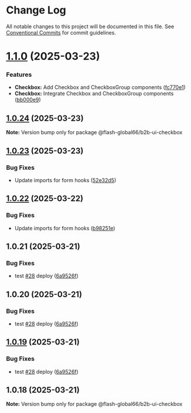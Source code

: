# Change Log

All notable changes to this project will be documented in this file.
See [Conventional Commits](https://conventionalcommits.org) for commit guidelines.

# [1.1.0](https://github.com/Flash-Global66/b2b-ui-framework/compare/@flash-global66/b2b-ui-checkbox@1.0.24...@flash-global66/b2b-ui-checkbox@1.1.0) (2025-03-23)


### Features

* **Checkbox:** Add Checkbox and CheckboxGroup components ([fc770e1](https://github.com/Flash-Global66/b2b-ui-framework/commit/fc770e13a22b4463048b23f17f8f85b5bae2cdba))
* **Checkbox:** Integrate Checkbox and CheckboxGroup components ([bb000e9](https://github.com/Flash-Global66/b2b-ui-framework/commit/bb000e9e2bef9fe6a7c7215c32614b37a6415767))





## [1.0.24](https://github.com/Flash-Global66/b2b-ui-framework/compare/@flash-global66/b2b-ui-checkbox@1.0.23...@flash-global66/b2b-ui-checkbox@1.0.24) (2025-03-23)

**Note:** Version bump only for package @flash-global66/b2b-ui-checkbox





## [1.0.23](https://github.com/Flash-Global66/b2b-ui-framework/compare/@flash-global66/b2b-ui-checkbox@1.0.22...@flash-global66/b2b-ui-checkbox@1.0.23) (2025-03-23)


### Bug Fixes

* Update imports for form hooks ([52e32d5](https://github.com/Flash-Global66/b2b-ui-framework/commit/52e32d5b408f066ad4ac3a3d0cd3b7dd610bcdd5))





## [1.0.22](https://github.com/Flash-Global66/b2b-ui-framework/compare/@flash-global66/b2b-ui-checkbox@1.0.21...@flash-global66/b2b-ui-checkbox@1.0.22) (2025-03-22)


### Bug Fixes

* Update imports for form hooks ([b98251e](https://github.com/Flash-Global66/b2b-ui-framework/commit/b98251e29930f1edb23229fd68659419272d3f09))





## 1.0.21 (2025-03-21)


### Bug Fixes

* test [#28](https://github.com/Flash-Global66/b2b-ui-framework/issues/28) deploy ([6a9526f](https://github.com/Flash-Global66/b2b-ui-framework/commit/6a9526f986d683e05284d289c3022e35e1c7a590))





## 1.0.20 (2025-03-21)


### Bug Fixes

* test [#28](https://github.com/Flash-Global66/b2b-ui-framework/issues/28) deploy ([6a9526f](https://github.com/Flash-Global66/b2b-ui-framework/commit/6a9526f986d683e05284d289c3022e35e1c7a590))





## [1.0.19](https://github.com/Flash-Global66/b2b-ui-framework/compare/@flash-global66/b2b-ui-checkbox@1.0.18...@flash-global66/b2b-ui-checkbox@1.0.19) (2025-03-21)


### Bug Fixes

* test [#28](https://github.com/Flash-Global66/b2b-ui-framework/issues/28) deploy ([6a9526f](https://github.com/Flash-Global66/b2b-ui-framework/commit/6a9526f986d683e05284d289c3022e35e1c7a590))





## 1.0.18 (2025-03-21)

**Note:** Version bump only for package @flash-global66/b2b-ui-checkbox
